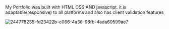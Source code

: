 My Portfolio was built with HTML CSS AND javascript. 
it is adaptable(responsive) to all platforms and also has client validation features

![244778235-fd23422b-c066-4a36-98fb-4ada60599ae7](https://github.com/lotsun/lotsunewland.github.io/assets/50834895/6d5c2466-d36f-44bc-b0b1-557a23a80f48)
